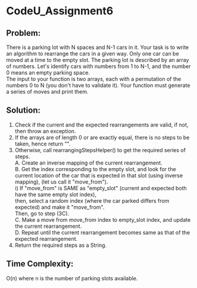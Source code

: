 # CodeU_Assignment6

## Problem:
There is a parking lot with N spaces and N-1 cars in it. Your task is to write an algorithm to rearrange the cars in a given way. Only one car can be moved at a time to the empty slot. The parking lot is described by an array of numbers. Let's identify cars with numbers from 1
to N-1, and the number 0 means an empty parking space.  
The input to your function is two arrays, each with a permutation of the numbers 0 to N (you don't have to validate it). Your function must generate a series of moves and print them.  

## Solution:  
1. Check if the current and the expected rearrangements are valid, if not, then throw an exception.  
2. If the arrays are of length 0 or are exactly equal, there is no steps to be taken, hence return "".  
3. Otherwise, call rearrangingStepsHelper() to get the required series of steps.   
     A. Create an inverse mapping of the current rearrangement.  
     B. Get the index corresponding to the empty slot, and look for the current location of the car that is expected in that slot (using inverse mapping), (let us call it "move_from").   
          i) If "move_from" is SAME as "empty_slot" (current and expected both have the same empty slot index),  
               then, select a random index (where the car parked differs from expected) and make it "move_from".     
               Then, go to step (3C).  
     C. Make a move from move_from index to empty_slot index, and update the current rearrangement.  
     D. Repeat until the current rearrangement becomes same as that of the expected rearrangement.  
4. Return the required steps as a String.   

## Time Complexity: 
O(n) where n is the number of parking slots available.

